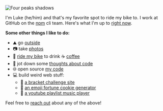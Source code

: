 ![Four peaks shadows](https://photos.lukelov.es//photos/large/Four%20peaks%20shadows-686656.jpeg)

I'm Luke (he/him) and that's my favorite spot to ride my bike to. I work at GitHub on the [npm](https://github.com/npm) cli team. Here's what I'm up to [right now](https://lukelov.es/now/).

**Some other things I like to do:**

- ⛰️ go [outside](https://instagram.com/lukes.outside)
- 📷 take [photos](https://photos.lukelov.es)
- 🚴 [ride my bike](https://lukelov.es/tags/bikes/) to drink ☕ [coffee](https://lukelov.es/tags/coffeeneuring/)
- 📝 jot down some [thoughts about code](https://lukecod.es)
- 🌐 open source [my code](https://github.com/lukekarrys?tab=repositories)
- 💻 build weird web stuff:
  - 🏅 [a bracket challenge site](https://bracket.club)
  - 🥠 [an emoji fortune cookie generator](https://emojifortunes.lukecod.es/)
  - 🎵 [a youtube playlist music player](https://livefromquarantine.club/)

Feel free to [reach out](https://lukekarrys.com) about any of the above!
